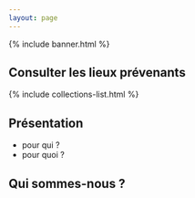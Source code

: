 ```yaml
---
layout: page
---
```


{% include banner.html %}

## Consulter les lieux prévenants

{% include collections-list.html %}

## Présentation

- pour qui ?
- pour quoi ?

## Qui sommes-nous ?